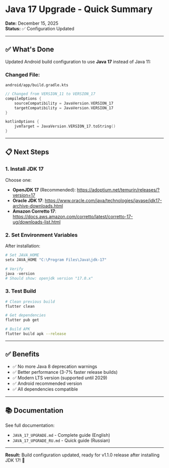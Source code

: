 # Java 17 Upgrade - Quick Summary

**Date:** December 15, 2025  
**Status:** ✅ Configuration Updated

---

## ✅ What's Done

Updated Android build configuration to use **Java 17** instead of Java 11:

### **Changed File:**
`android/app/build.gradle.kts`

```kotlin
// Changed from VERSION_11 to VERSION_17
compileOptions {
    sourceCompatibility = JavaVersion.VERSION_17
    targetCompatibility = JavaVersion.VERSION_17
}

kotlinOptions {
    jvmTarget = JavaVersion.VERSION_17.toString()
}
```

---

## 📋 Next Steps

### **1. Install JDK 17**

Choose one:
- **OpenJDK 17** (Recommended): https://adoptium.net/temurin/releases/?version=17
- **Oracle JDK 17**: https://www.oracle.com/java/technologies/javase/jdk17-archive-downloads.html
- **Amazon Corretto 17**: https://docs.aws.amazon.com/corretto/latest/corretto-17-ug/downloads-list.html

### **2. Set Environment Variables**

After installation:
```powershell
# Set JAVA_HOME
setx JAVA_HOME "C:\Program Files\Java\jdk-17"

# Verify
java -version
# Should show: openjdk version "17.0.x"
```

### **3. Test Build**

```bash
# Clean previous build
flutter clean

# Get dependencies
flutter pub get

# Build APK
flutter build apk --release
```

---

## ✅ Benefits

- ✅ No more Java 8 deprecation warnings
- ✅ Better performance (3-7% faster release builds)
- ✅ Modern LTS version (supported until 2029)
- ✅ Android recommended version
- ✅ All dependencies compatible

---

## 📚 Documentation

See full documentation:
- `JAVA_17_UPGRADE.md` - Complete guide (English)
- `JAVA_17_UPGRADE_RU.md` - Quick guide (Russian)

---

**Result:** Build configuration updated, ready for v1.1.0 release after installing JDK 17! 🚀
